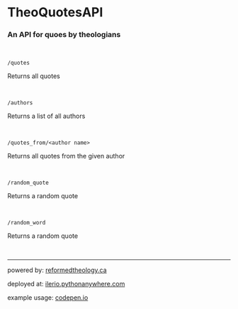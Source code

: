 # TheoQuotesAPI
### An API for quoes by theologians

<br />

`/quotes`

Returns all quotes

<br />

`/authors`

Returns a list of all authors

<br />

`/quotes_from/<author name>`

Returns all quotes from the given author

<br />

`/random_quote`

Returns a random quote

<br />

`/random_word`

Returns a random quote

<br />

---
powered by: [reformedtheology.ca](http://www.reformedtheology.ca/author_quotes.htm)

deployed at: [ilerio.pythonanywhere.com](http://ilerio.pythonanywhere.com)

example usage: [codepen.io](https://codepen.io/ileri/full/JNKVOB)
